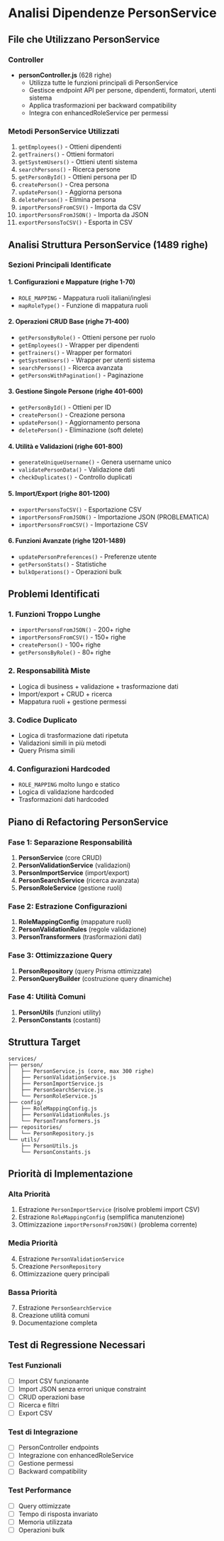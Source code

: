 # Analisi Dipendenze PersonService

## File che Utilizzano PersonService

### Controller
- **personController.js** (628 righe)
  - Utilizza tutte le funzioni principali di PersonService
  - Gestisce endpoint API per persone, dipendenti, formatori, utenti sistema
  - Applica trasformazioni per backward compatibility
  - Integra con enhancedRoleService per permessi

### Metodi PersonService Utilizzati
1. `getEmployees()` - Ottieni dipendenti
2. `getTrainers()` - Ottieni formatori  
3. `getSystemUsers()` - Ottieni utenti sistema
4. `searchPersons()` - Ricerca persone
5. `getPersonById()` - Ottieni persona per ID
6. `createPerson()` - Crea persona
7. `updatePerson()` - Aggiorna persona
8. `deletePerson()` - Elimina persona
9. `importPersonsFromCSV()` - Importa da CSV
10. `importPersonsFromJSON()` - Importa da JSON
11. `exportPersonsToCSV()` - Esporta in CSV

## Analisi Struttura PersonService (1489 righe)

### Sezioni Principali Identificate

#### 1. Configurazioni e Mappature (righe 1-70)
- `ROLE_MAPPING` - Mappatura ruoli italiani/inglesi
- `mapRoleType()` - Funzione di mappatura ruoli

#### 2. Operazioni CRUD Base (righe 71-400)
- `getPersonsByRole()` - Ottieni persone per ruolo
- `getEmployees()` - Wrapper per dipendenti
- `getTrainers()` - Wrapper per formatori
- `getSystemUsers()` - Wrapper per utenti sistema
- `searchPersons()` - Ricerca avanzata
- `getPersonsWithPagination()` - Paginazione

#### 3. Gestione Singole Persone (righe 401-600)
- `getPersonById()` - Ottieni per ID
- `createPerson()` - Creazione persona
- `updatePerson()` - Aggiornamento persona
- `deletePerson()` - Eliminazione (soft delete)

#### 4. Utilità e Validazioni (righe 601-800)
- `generateUniqueUsername()` - Genera username unico
- `validatePersonData()` - Validazione dati
- `checkDuplicates()` - Controllo duplicati

#### 5. Import/Export (righe 801-1200)
- `exportPersonsToCSV()` - Esportazione CSV
- `importPersonsFromJSON()` - Importazione JSON (PROBLEMATICA)
- `importPersonsFromCSV()` - Importazione CSV

#### 6. Funzioni Avanzate (righe 1201-1489)
- `updatePersonPreferences()` - Preferenze utente
- `getPersonStats()` - Statistiche
- `bulkOperations()` - Operazioni bulk

## Problemi Identificati

### 1. Funzioni Troppo Lunghe
- `importPersonsFromJSON()` - 200+ righe
- `importPersonsFromCSV()` - 150+ righe
- `createPerson()` - 100+ righe
- `getPersonsByRole()` - 80+ righe

### 2. Responsabilità Miste
- Logica di business + validazione + trasformazione dati
- Import/export + CRUD + ricerca
- Mappatura ruoli + gestione permessi

### 3. Codice Duplicato
- Logica di trasformazione dati ripetuta
- Validazioni simili in più metodi
- Query Prisma simili

### 4. Configurazioni Hardcoded
- `ROLE_MAPPING` molto lungo e statico
- Logica di validazione hardcoded
- Trasformazioni dati hardcoded

## Piano di Refactoring PersonService

### Fase 1: Separazione Responsabilità
1. **PersonService** (core CRUD)
2. **PersonValidationService** (validazioni)
3. **PersonImportService** (import/export)
4. **PersonSearchService** (ricerca avanzata)
5. **PersonRoleService** (gestione ruoli)

### Fase 2: Estrazione Configurazioni
1. **RoleMappingConfig** (mappature ruoli)
2. **PersonValidationRules** (regole validazione)
3. **PersonTransformers** (trasformazioni dati)

### Fase 3: Ottimizzazione Query
1. **PersonRepository** (query Prisma ottimizzate)
2. **PersonQueryBuilder** (costruzione query dinamiche)

### Fase 4: Utilità Comuni
1. **PersonUtils** (funzioni utility)
2. **PersonConstants** (costanti)

## Struttura Target

```
services/
├── person/
│   ├── PersonService.js (core, max 300 righe)
│   ├── PersonValidationService.js
│   ├── PersonImportService.js
│   ├── PersonSearchService.js
│   └── PersonRoleService.js
├── config/
│   ├── RoleMappingConfig.js
│   ├── PersonValidationRules.js
│   └── PersonTransformers.js
├── repositories/
│   └── PersonRepository.js
└── utils/
    ├── PersonUtils.js
    └── PersonConstants.js
```

## Priorità di Implementazione

### Alta Priorità
1. Estrazione `PersonImportService` (risolve problemi import CSV)
2. Estrazione `RoleMappingConfig` (semplifica manutenzione)
3. Ottimizzazione `importPersonsFromJSON()` (problema corrente)

### Media Priorità
4. Estrazione `PersonValidationService`
5. Creazione `PersonRepository`
6. Ottimizzazione query principali

### Bassa Priorità
7. Estrazione `PersonSearchService`
8. Creazione utilità comuni
9. Documentazione completa

## Test di Regressione Necessari

### Test Funzionali
- [ ] Import CSV funzionante
- [ ] Import JSON senza errori unique constraint
- [ ] CRUD operazioni base
- [ ] Ricerca e filtri
- [ ] Export CSV

### Test di Integrazione
- [ ] PersonController endpoints
- [ ] Integrazione con enhancedRoleService
- [ ] Gestione permessi
- [ ] Backward compatibility

### Test Performance
- [ ] Query ottimizzate
- [ ] Tempo di risposta invariato
- [ ] Memoria utilizzata
- [ ] Operazioni bulk